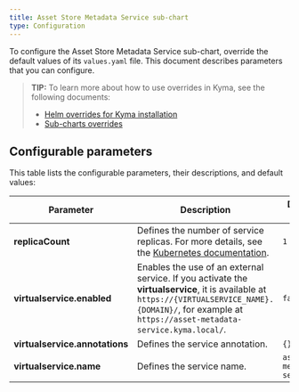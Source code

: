 ```yaml
---
title: Asset Store Metadata Service sub-chart
type: Configuration
---
```


To configure the Asset Store Metadata Service sub-chart, override the default values of its `values.yaml` file. This document describes parameters that you can configure.

>**TIP:** To learn more about how to use overrides in Kyma, see the following documents: 
>* [Helm overrides for Kyma installation](/root/kyma/#configuration-helm-overrides-for-kyma-installation)
>* [Sub-charts overrides](/root/kyma/#configuration-helm-overrides-for-kyma-installation-sub-chart-overrides)

## Configurable parameters

This table lists the configurable parameters, their descriptions, and default values:

| Parameter | Description | Default value |
|-----------|-------------|---------------|
| **replicaCount** | Defines the number of service replicas. For more details, see the [Kubernetes documentation](https://kubernetes.io/docs/concepts/workloads/controllers/replicaset/).| `1` |
| **virtualservice.enabled** | Enables the use of an external service. If you activate the **virtualservice**, it is available at `https://{VIRTUALSERVICE_NAME}.{DOMAIN}/`, for example at `https://asset-metadata-service.kyma.local/`. | `false` |
| **virtualservice.annotations** | Defines the service annotation. | `{}` |
| **virtualservice.name** | Defines the service name. | `asset-metadata-service` |
